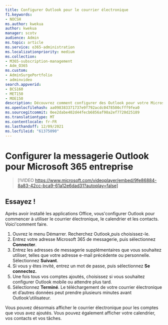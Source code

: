 ```yaml
---
title: Configurer Outlook pour le courrier électronique
f1.keywords:
- NOCSH
ms.author: kwekua
author: kwekua
manager: scotv
audience: Admin
ms.topic: article
ms.service: o365-administration
ms.localizationpriority: medium
ms.collection:
- M365-subscription-management
- Adm_O365
ms.custom:
- AdminSurgePortfolio
- adminvideo
search.appverid:
- BCS160
- MET150
- MOE150
description: Découvrez comment configurer des Outlook pour votre Microsoft 365 courrier électronique.
ms.openlocfilehash: aa098383371737e9f792acdc0478500cfff9fea0
ms.sourcegitcommit: 0ee2dabe402d44fecb6856af98a2ef7720d25189
ms.translationtype: MT
ms.contentlocale: fr-FR
ms.lasthandoff: 12/09/2021
ms.locfileid: "61375090"
---
```

# <a name="set-up-outlook-for-microsoft-365-for-business-email"></a>Configurer la messagerie Outlook pour Microsoft 365 entreprise 

> [!VIDEO https://www.microsoft.com/videoplayer/embed/9fe86884-8a83-42cc-bca9-61a12e6dad31?autoplay=false]

## <a name="try-it"></a>Essayez !

Après avoir installé les applications Office, vous&#39;configurer Outlook pour commencer à utiliser le courrier électronique, le calendrier et les contacts. Voici&#39;comment faire.

1. Ouvrez le menu Démarrer. Recherchez Outlook,puis choisissez-le.
2. Entrez votre adresse Microsoft 365 de messagerie, puis sélectionnez **Connecter**.
3. Entrez les adresses de messagerie supplémentaires que vous souhaitez utiliser, telles que votre adresse e-mail précédente ou personnelle. Sélectionnez **Suivant**.
4. Si vous y êtes invité, entrez un mot de passe, puis sélectionnez **Se connectez.**
5. Une fois tous vos comptes ajoutés, choisissez si vous souhaitez configurer Outlook mobile ou attendre plus tard.
6. Sélectionnez  **Terminé**. Le téléchargement de votre courrier électronique et d’autres données peut prendre plusieurs minutes avant Outlook’utilisateur.

Vous pouvez désormais afficher le courrier électronique pour les comptes que vous avez ajoutés. Vous pouvez également afficher votre calendrier, vos contacts et vos tâches.